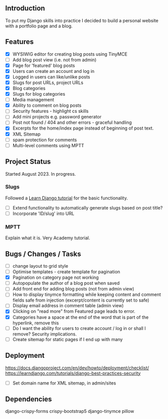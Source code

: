 ## Introduction
To put my Django skills into practice I decided to build a personal website with a portfolio page and a blog.

## Features
* [x] WYSIWIG editor for creating blog posts using TinyMCE
* [ ] Add blog post view (i.e. not from admin)
* [x] Page for 'featured' blog posts 
* [x] Users can create an account and log in 
* [x] Logged in users can like/unlike posts 
* [x] Slugs for post URLs, project URLs
* [x] Blog categories
* [x] Slugs for blog categories
* [ ] Media management
* [x] Ability to comment on blog posts
* [ ] Security features - highlight cs skills
* [ ] Add mini projects e.g. password generator
* [ ] Post not found / 404 and other errors - graceful handling
* [x] Excerpts for the home/index page instead of beginning of post text.
* [x] XML Sitemap
* [ ] spam protection for comments
* [ ] Multi-level comments using MPTT

## Project Status
Started August 2023. In progress.

### Slugs
Followed a [Learn Django tutorial](https://learndjango.com/tutorials/django-slug-tutorial) for the basic functionality. 
* [ ] Extend functionality to automatically generate slugs based on post title?
* [ ] Incorporate 'ID/slug' into URL

### MPTT
Explain what it is.
Very Academy tutorial.

## Bugs / Changes / Tasks
* [ ] change layout to grid style
* [ ] Optimise templates - create template for pagination
* [x] Pagination on category page not working
* [ ] Autopopulate the author of a blog post when saved
* [ ] Add front end for adding blog posts (not from admin view)
* [ ] How to display tinymce formatting while keeping content and comment fields safe from injection (excerpt/content is currently set to safe)
* [ ] Display email address in comment table (admin view)
* [x] Clicking on "read more" from Featured page leads to error.
* [x] Categories have a space at the end of the word that is part of the hyperlink, remove this
* [ ] Do I want the ability for users to create account / log in or shall I remove? Security implications.
* [ ] Create sitemap for static pages if I end up with many

## Deployment
https://docs.djangoproject.com/en/dev/howto/deployment/checklist/
https://learndjango.com/tutorials/django-best-practices-security
* [ ] Set domain name for XML sitemap, in admin/sites

## Dependencies
django-crispy-forms
crispy-bootstrap5
django-tinymce
pillow